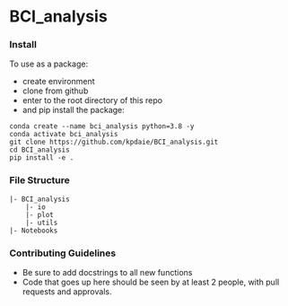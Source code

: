 # BCI_analysis

### Install
To use as a package: 
- create environment
- clone from github 
- enter to the root directory of this repo 
- and pip install the package:
```
conda create --name bci_analysis python=3.8 -y
conda activate bci_analysis
git clone https://github.com/kpdaie/BCI_analysis.git
cd BCI_analysis
pip install -e .
```


### File Structure 
```
|- BCI_analysis
    |- io
    |- plot
    |- utils
|- Notebooks
```

### Contributing Guidelines
- Be sure to add docstrings to all new functions
- Code that goes up here should be seen by at least 2 people, with pull requests and approvals.
